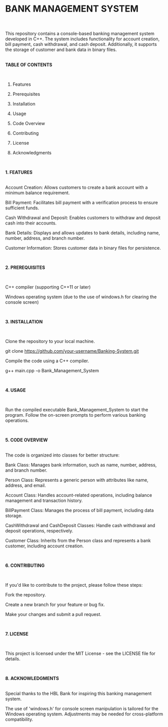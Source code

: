 # __BANK MANAGEMENT SYSTEM__
<br>
<br>
This repository contains a console-based banking management system developed in C++. The system includes functionality for account creation, bill payment, cash withdrawal, and cash deposit. Additionally, it supports the storage of customer and bank data in binary files.
<br>
<br>

__TABLE OF CONTENTS__

<br>

1. Features

2. Prerequisites

3. Installation

4. Usage

5. Code Overview

6. Contributing

7. License

8. Acknowledgments 

<br>


__1. FEATURES__

   
<br>
Account Creation: Allows customers to create a bank account with a minimum balance requirement.

Bill Payment: Facilitates bill payment with a verification process to ensure sufficient funds.

Cash Withdrawal and Deposit: Enables customers to withdraw and deposit cash into their accounts.

Bank Details: Displays and allows updates to bank details, including name, number, address, and branch number.

Customer Information: Stores customer data in binary files for persistence.


<br>

__2. PREREQUISITES__

<br>

C++ compiler (supporting C++11 or later)

Windows operating system (due to the use of windows.h for clearing the console screen)

<br>


__3. INSTALLATION__

<br>

Clone the repository to your local machine.

git clone https://github.com/your-username/Banking-System.git

Compile the code using a C++ compiler.

g++ main.cpp -o Bank_Management_System


<br>

__4. USAGE__

<br>

Run the compiled executable Bank_Management_System to start the program. Follow the on-screen prompts to perform various banking operations.

<br>


__5. CODE OVERVIEW__


<br>
The code is organized into classes for better structure:

Bank Class: Manages bank information, such as name, number, address, and branch number.

Person Class: Represents a generic person with attributes like name, address, and email.

Account Class: Handles account-related operations, including balance management and transaction history.

BillPayment Class: Manages the process of bill payment, including data storage.

CashWithdrawal and CashDeposit Classes: Handle cash withdrawal and deposit operations, respectively.

Customer Class: Inherits from the Person class and represents a bank customer, including account creation.



<br>

__6. CONTRIBUTING__

<br>

If you'd like to contribute to the project, please follow these steps:

Fork the repository.

Create a new branch for your feature or bug fix.

Make your changes and submit a pull request.


<br>

__7. LICENSE__

<br>

This project is licensed under the MIT License - see the LICENSE file for details.


<br>

__8. ACKNOWLEDGMENTS__


<br>
Special thanks to the HBL Bank for inspiring this banking management system.

The use of 'windows.h' for console screen manipulation is tailored for the Windows operating system. Adjustments may be needed for cross-platform compatibility.
